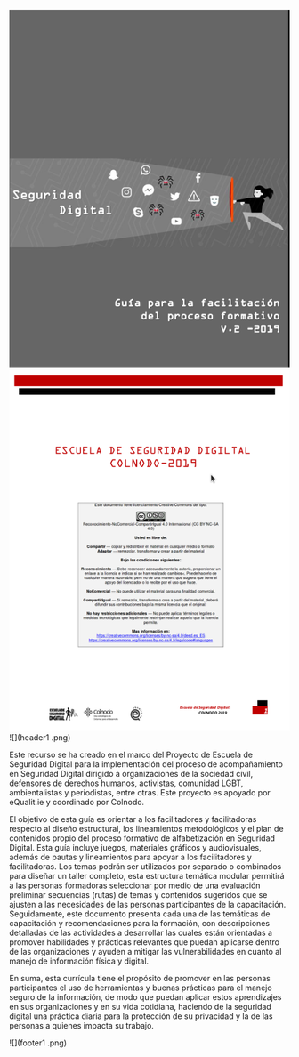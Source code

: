 ![](presentacion.png)
![](p1.png)
![](header1	.png)

Este recurso se ha creado en el marco del Proyecto de Escuela de Seguridad Digital para la implementación del proceso de acompañamiento en Seguridad Digital dirigido a organizaciones de la sociedad civil, defensores de derechos humanos, activistas, comunidad LGBT, ambientalistas y periodistas, entre otras. Este proyecto es apoyado por eQualit.ie y coordinado por Colnodo.

El objetivo de esta guía es orientar a los facilitadores y facilitadoras respecto al diseño estructural, los lineamientos metodológicos y el plan de contenidos propio del proceso formativo de alfabetización en Seguridad Digital. Esta guía incluye juegos, materiales gráficos y audiovisuales, además de pautas y lineamientos para apoyar a los facilitadores y facilitadoras. Los temas podrán ser utilizados por separado o combinados para diseñar un taller completo, esta estructura temática modular permitirá a las personas formadoras seleccionar por medio de una evaluación preliminar secuencias (rutas) de temas y contenidos sugeridos que se ajusten a las necesidades de las personas participantes de la capacitación. Seguidamente, este documento presenta cada una de las temáticas de capacitación y recomendaciones para la formación, con descripciones detalladas de las actividades a desarrollar las cuales están orientadas a promover habilidades y prácticas relevantes que puedan aplicarse dentro de las organizaciones y ayuden a mitigar las vulnerabilidades en cuanto al manejo de información física y digital. 

En suma, esta currícula tiene el propósito de promover en las personas participantes el uso de herramientas y buenas prácticas para el manejo seguro de la información, de modo que puedan aplicar estos aprendizajes en sus organizaciones y en su vida cotidiana, haciendo de la seguridad digital una práctica diaria para la protección de su privacidad y la de las personas a quienes impacta su trabajo. 

![](footer1	.png)
